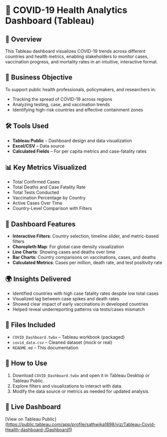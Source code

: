 # 🦠 COVID-19 Health Analytics Dashboard (Tableau)

## 📌 Overview

This Tableau dashboard visualizes COVID-19 trends across different countries and health metrics, enabling stakeholders to monitor cases, vaccination progress, and mortality rates in an intuitive, interactive format.

## 🎯 Business Objective

To support public health professionals, policymakers, and researchers in:
- Tracking the spread of COVID-19 across regions
- Analyzing testing, case, and vaccination trends
- Identifying high-risk countries and effective containment zones

## 🛠 Tools Used

- **Tableau Public** – Dashboard design and data visualization
- **Excel/CSV** – Data source
- **Calculated Fields** – For per capita metrics and case-fatality rates

## 📊 Key Metrics Visualized

- Total Confirmed Cases  
- Total Deaths and Case Fatality Rate  
- Total Tests Conducted  
- Vaccination Percentage by Country  
- Active Cases Over Time  
- Country-Level Comparison with Filters

## 🧩 Dashboard Features

- **Interactive Filters**: Country selection, timeline slider, and metric-based filters
- **Choropleth Map**: For global case density visualization
- **Line Charts**: Showing cases and deaths over time
- **Bar Charts**: Country comparisons on vaccinations, cases, and deaths
- **Calculated Metrics**: Cases per million, death rate, and test positivity rate

## 🌍 Insights Delivered

- Identified countries with high case fatality rates despite low total cases
- Visualized lag between case spikes and death rates
- Showed clear impact of early vaccinations in developed countries
- Helped reveal underreporting patterns via tests/cases mismatch

## 📂 Files Included

- `COVID_Dashboard.twbx` – Tableau workbook (packaged)
- `covid_data.csv` – Cleaned dataset (mock or real)
- `README.md` – This documentation


## 🚀 How to Use

1. Download `COVID_Dashboard.twbx` and open it in Tableau Desktop or Tableau Public.
2. Explore filters and visualizations to interact with data.
3. Modify the data source or metrics as needed for updated analysis.

## 🔗 Live Dashboard

[View on Tableau Public][(https://public.tableau.com/app/profile/sathwika1898/viz/Tableau-Covid-Health-dashboard-/Dashboard1)](https://public.tableau.com/app/profile/sathwika.mannem/viz/covidvisualizationdashboard/Dashboard1)


